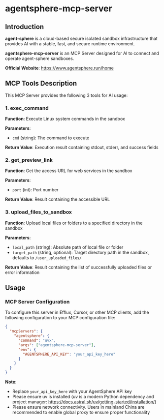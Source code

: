 # agentsphere-mcp-server

## Introduction

**agent-sphere** is a cloud-based secure isolated sandbox infrastructure that provides AI with a stable, fast, and secure runtime environment.

**agentsphere-mcp-server** is an MCP Server designed for AI to connect and operate agent-sphere sandboxes.

**Official Website**: https://www.agentsphere.run/home



## MCP Tools Description

This MCP Server provides the following 3 tools for AI usage:

### 1. exec_command
**Function**: Execute Linux system commands in the sandbox

**Parameters**:
- `cmd` (string): The command to execute

**Return Value**: Execution result containing stdout, stderr, and success fields


### 2. get_preview_link
**Function**: Get the access URL for web services in the sandbox

**Parameters**:
- `port` (int): Port number

**Return Value**: Result containing the accessible URL


### 3. upload_files_to_sandbox
**Function**: Upload local files or folders to a specified directory in the sandbox

**Parameters**:
- `local_path` (string): Absolute path of local file or folder
- `target_path` (string, optional): Target directory path in the sandbox, defaults to `/user_uploaded_files/`

**Return Value**: Result containing the list of successfully uploaded files or error information


## Usage

### MCP Server Configuration

To configure this server in Efflux, Cursor, or other MCP clients, add the following configuration to your MCP configuration file:

```json
{
  "mcpServers": {
    "agentsphere": {
      "command": "uvx",
      "args": ["agentsphere-mcp-server"],
      "env": {
        "AGENTSPHERE_API_KEY": "your_api_key_here"
      }
    }
  }
}
```

**Note**:
- Replace `your_api_key_here` with your AgentSphere API key
- Please ensure uv is installed (uv is a modern Python dependency and project manager: https://docs.astral.sh/uv/getting-started/installation/)
- Please ensure network connectivity. Users in mainland China are recommended to enable global proxy to ensure proper functionality